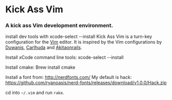 # Kick Ass Vim

### A kick ass Vim development environment.

install dev tools with  xcode-select --install
Kick Ass Vim is a turn-key configuration for the [Vim][] editor. It is
inspired by the Vim configurations by [Duwanis][], [Carlhuda][] and
[Akitaonrails][].

Install xCode command line tools:
xcode-select --install

Install cmake:
Brew install cmake

Install a font from: http://nerdfonts.com/
My default is hack: https://github.com/ryanoasis/nerd-fonts/releases/download/v1.0.0/Hack.zip

cd into `~/.vim` and run `rake`.

[Vim]: http://www.vim.org
[Duwanis]: https://github.com/duwanis/vim_config
[Carlhuda]: http://github.com/carlhuda/janus
[Akitaonrails]: https://github.com/akitaonrails/vimfiles
